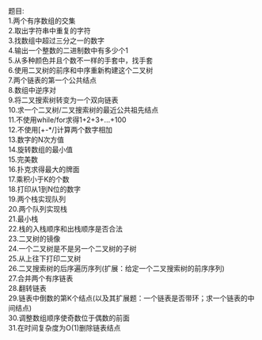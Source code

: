 题目:  
1.两个有序数组的交集  
2.取出字符串中重复的字符  
3.找数组中超过三分之一的数字  
4.输出一个整数的二进制数中有多少个1   
5.从多种颜色并且个数不一样的手套中，找手套    
6.使用二叉树的前序和中序重新构建这个二叉树    
7.两个链表的第一个公共结点    
8.数组中逆序对   
9.将二叉搜索树转变为一个双向链表    
10.求一个二叉树/二叉搜索树的最近公共祖先结点    
11.不使用while/for求得1+2+3+...+100     
12.不使用[+-*/]计算两个数字相加    
13.数字的N次方值      
14.旋转数组的最小值     
15.完美数     
16.扑克求得最大的牌面    
17.乘积小于K的个数         
18.打印从1到N位的数字         
19.两个栈实现队列             
20.两个队列实现栈           
21.最小栈        
22.栈的入栈顺序和出栈顺序是否合法            
23.二叉树的镜像           
24.一个二叉树是不是另一个二叉树的子树           
25.从上往下打印二叉树        
26.二叉搜索树的后序遍历序列(扩展：给定一个二叉搜索树的前序序列)           
27.合并两个有序链表            
28.翻转链表        
29.链表中倒数的第K个结点(以及其扩展题：一个链表是否带环；求一个链表的中间结点)    
30.调整数组顺序使奇数位于偶数的前面           
31.在时间复杂度为O(1)删除链表结点          




